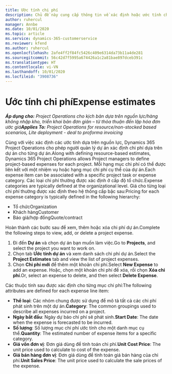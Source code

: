 ```yaml
---
title: Ước tính chi phí
description: Chủ đề này cung cấp thông tin về xác định hoặc ước tính chi phí dựa trên dự án.
author: ruhercul
manager: Annbe
ms.date: 10/01/2020
ms.topic: article
ms.service: dynamics-365-customerservice
ms.reviewer: kfend
ms.author: ruhercul
ms.openlocfilehash: 2afe4ff2f84fc5426c409e6314da73b11a4de281
ms.sourcegitcommit: 56c42d7f5995a674426a1c2a81bae897dceb391c
ms.translationtype: HT
ms.contentlocale: vi-VN
ms.lasthandoff: 10/01/2020
ms.locfileid: "3908736"
---
```

# <a name="expense-estimates"></a><span data-ttu-id="895a3-103">Ước tính chi phí</span><span class="sxs-lookup"><span data-stu-id="895a3-103">Expense estimates</span></span>
<span data-ttu-id="895a3-104">_**Áp dụng cho:** Project Operations cho kịch bản dựa trên nguồn lực/hàng không nhập kho, triển khai bản đơn giản – từ thỏa thuận đến lập hóa đơn ước giá_</span><span class="sxs-lookup"><span data-stu-id="895a3-104">_**Applies To:** Project Operations for resource/non-stocked based scenarios, Lite deployment - deal to proforma invoicing_</span></span>

<span data-ttu-id="895a3-105">Cùng với việc xác định các ước tính dựa trên nguồn lực, Dynamics 365 Project Operations cho phép người quản lý dự án xác định chi phí dựa trên dự án cho từng dự án.</span><span class="sxs-lookup"><span data-stu-id="895a3-105">Along with defining resource-based estimates, Dynamics 365 Project Operations allows Project managers to define project-based expenses for each project.</span></span> <span data-ttu-id="895a3-106">Mỗi hạng mục chi phí có thể được liên kết với một nhiệm vụ hoặc hạng mục chi phí cụ thể của dự án.</span><span class="sxs-lookup"><span data-stu-id="895a3-106">Each expense item can be associated with a specific project task or expense category.</span></span> <span data-ttu-id="895a3-107">Các loại chi phí thường được xác định ở cấp độ tổ chức.</span><span class="sxs-lookup"><span data-stu-id="895a3-107">Expense categories are typically defined at the organizational level.</span></span> <span data-ttu-id="895a3-108">Giá cho từng loại chi phí thường được xác định theo hệ thống cấp bậc sau:</span><span class="sxs-lookup"><span data-stu-id="895a3-108">Pricing for each expense category is typically defined in the following hierarchy:</span></span>

- <span data-ttu-id="895a3-109">Tổ chức</span><span class="sxs-lookup"><span data-stu-id="895a3-109">Organization</span></span>
- <span data-ttu-id="895a3-110">Khách hàng</span><span class="sxs-lookup"><span data-stu-id="895a3-110">Customer</span></span>
- <span data-ttu-id="895a3-111">Báo giá/hợp đồng</span><span class="sxs-lookup"><span data-stu-id="895a3-111">Quote/contract</span></span>

<span data-ttu-id="895a3-112">Hoàn thành các bước sau để xem, thêm hoặc xóa chi phí dự án.</span><span class="sxs-lookup"><span data-stu-id="895a3-112">Complete the following steps to view, add, or delete a project expense.</span></span>

1. <span data-ttu-id="895a3-113">Đi đến **Dự án** và chọn dự án bạn muốn làm việc.</span><span class="sxs-lookup"><span data-stu-id="895a3-113">Go to **Projects**, and select the project you want to work on.</span></span>
2. <span data-ttu-id="895a3-114">Chọn tab **Ước tính dự án** và xem danh sách chi phí dự án.</span><span class="sxs-lookup"><span data-stu-id="895a3-114">Select the **Project Estimates** tab and view the list of project expenses.</span></span>
3. <span data-ttu-id="895a3-115">Chọn **Chi phí mới** để thêm một khoản chi phí.</span><span class="sxs-lookup"><span data-stu-id="895a3-115">Select **New Expense** to add an expense.</span></span> <span data-ttu-id="895a3-116">Hoặc, chọn một khoản chi phí để xóa, rồi chọn **Xóa chi phí**.</span><span class="sxs-lookup"><span data-stu-id="895a3-116">Or, select an expense to delete, and then select **Delete Expense**.</span></span>

<span data-ttu-id="895a3-117">Các thuộc tính sau được xác định cho từng mục chi phí:</span><span class="sxs-lookup"><span data-stu-id="895a3-117">The following attributes are defined for each expense line item:</span></span>

- <span data-ttu-id="895a3-118">**Thể loại**: Các nhóm chung được sử dụng để mô tả tất cả các chi phí phát sinh trên một dự án.</span><span class="sxs-lookup"><span data-stu-id="895a3-118">**Category**: The common groupings used to describe all expenses incurred on a project.</span></span>
- <span data-ttu-id="895a3-119">**Ngày bắt đầu**: Ngày dự báo chi phí sẽ phát sinh.</span><span class="sxs-lookup"><span data-stu-id="895a3-119">**Start Date**: The date when the expense is forecasted to be incurred.</span></span>
- <span data-ttu-id="895a3-120">**Số lượng**: Số lượng mục chi phí ước tính cho một danh mục cụ thể.</span><span class="sxs-lookup"><span data-stu-id="895a3-120">**Quantity**: The estimated number of expense items for a specific category.</span></span>
- <span data-ttu-id="895a3-121">**Giá vốn đơn vị**: Đơn giá dùng để tính toán chi phí.</span><span class="sxs-lookup"><span data-stu-id="895a3-121">**Unit Cost Price**: The unit price used to calculate to cost of the expense.</span></span>
- <span data-ttu-id="895a3-122">**Giá bán hàng đơn vị**: Đơn giá dùng để tính toán giá bán hàng của chi phí.</span><span class="sxs-lookup"><span data-stu-id="895a3-122">**Unit Sales Price**: The unit price used to calculate the sale prices of the expense.</span></span>

